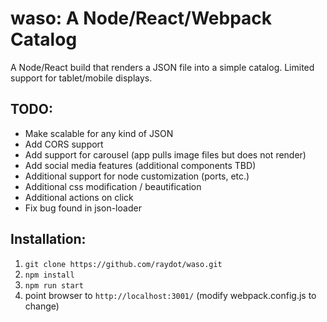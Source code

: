 # waso: A Node/React/Webpack Catalog

A Node/React build that renders a JSON file into a simple catalog.  Limited support for tablet/mobile displays.

## TODO:
- Make scalable for any kind of JSON
- Add CORS support
- Add support for carousel (app pulls image files but does not render)
- Add social media features (additional components TBD)
- Additional support for node customization (ports, etc.)
- Additional css modification / beautification
- Additional actions on click
- Fix bug found in json-loader

## Installation:
1. `git clone https://github.com/raydot/waso.git`
2. `npm install`
3. `npm run start`
4. point browser to `http://localhost:3001/` (modify webpack.config.js to change)

